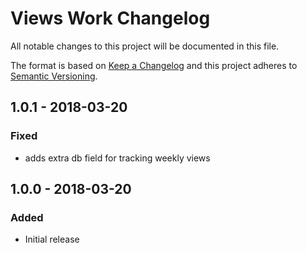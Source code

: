 # Views Work Changelog

All notable changes to this project will be documented in this file.

The format is based on [Keep a Changelog](http://keepachangelog.com/) and this project adheres to [Semantic Versioning](http://semver.org/).

## 1.0.1 - 2018-03-20
### Fixed
- adds extra db field for tracking weekly views


## 1.0.0 - 2018-03-20
### Added
- Initial release
